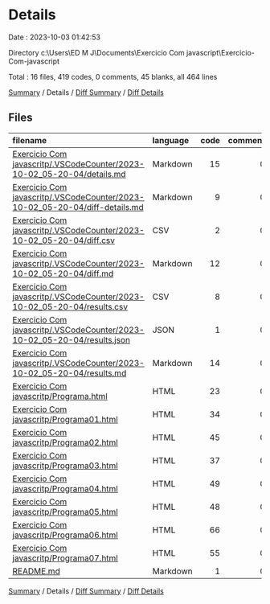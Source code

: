 # Details

Date : 2023-10-03 01:42:53

Directory c:\\Users\\ED M J\\Documents\\Exercicio Com javascript\\Exercicio-Com-javascript

Total : 16 files,  419 codes, 0 comments, 45 blanks, all 464 lines

[Summary](results.md) / Details / [Diff Summary](diff.md) / [Diff Details](diff-details.md)

## Files
| filename | language | code | comment | blank | total |
| :--- | :--- | ---: | ---: | ---: | ---: |
| [Exercicio Com javascritp/.VSCodeCounter/2023-10-02_05-20-04/details.md](/Exercicio%20Com%20javascritp/.VSCodeCounter/2023-10-02_05-20-04/details.md) | Markdown | 15 | 0 | 6 | 21 |
| [Exercicio Com javascritp/.VSCodeCounter/2023-10-02_05-20-04/diff-details.md](/Exercicio%20Com%20javascritp/.VSCodeCounter/2023-10-02_05-20-04/diff-details.md) | Markdown | 9 | 0 | 6 | 15 |
| [Exercicio Com javascritp/.VSCodeCounter/2023-10-02_05-20-04/diff.csv](/Exercicio%20Com%20javascritp/.VSCodeCounter/2023-10-02_05-20-04/diff.csv) | CSV | 2 | 0 | 0 | 2 |
| [Exercicio Com javascritp/.VSCodeCounter/2023-10-02_05-20-04/diff.md](/Exercicio%20Com%20javascritp/.VSCodeCounter/2023-10-02_05-20-04/diff.md) | Markdown | 12 | 0 | 7 | 19 |
| [Exercicio Com javascritp/.VSCodeCounter/2023-10-02_05-20-04/results.csv](/Exercicio%20Com%20javascritp/.VSCodeCounter/2023-10-02_05-20-04/results.csv) | CSV | 8 | 0 | 0 | 8 |
| [Exercicio Com javascritp/.VSCodeCounter/2023-10-02_05-20-04/results.json](/Exercicio%20Com%20javascritp/.VSCodeCounter/2023-10-02_05-20-04/results.json) | JSON | 1 | 0 | 0 | 1 |
| [Exercicio Com javascritp/.VSCodeCounter/2023-10-02_05-20-04/results.md](/Exercicio%20Com%20javascritp/.VSCodeCounter/2023-10-02_05-20-04/results.md) | Markdown | 14 | 0 | 7 | 21 |
| [Exercicio Com javascritp/Programa.html](/Exercicio%20Com%20javascritp/Programa.html) | HTML | 23 | 0 | 2 | 25 |
| [Exercicio Com javascritp/Programa01.html](/Exercicio%20Com%20javascritp/Programa01.html) | HTML | 34 | 0 | 0 | 34 |
| [Exercicio Com javascritp/Programa02.html](/Exercicio%20Com%20javascritp/Programa02.html) | HTML | 45 | 0 | 1 | 46 |
| [Exercicio Com javascritp/Programa03.html](/Exercicio%20Com%20javascritp/Programa03.html) | HTML | 37 | 0 | 0 | 37 |
| [Exercicio Com javascritp/Programa04.html](/Exercicio%20Com%20javascritp/Programa04.html) | HTML | 49 | 0 | 0 | 49 |
| [Exercicio Com javascritp/Programa05.html](/Exercicio%20Com%20javascritp/Programa05.html) | HTML | 48 | 0 | 1 | 49 |
| [Exercicio Com javascritp/Programa06.html](/Exercicio%20Com%20javascritp/Programa06.html) | HTML | 66 | 0 | 7 | 73 |
| [Exercicio Com javascritp/Programa07.html](/Exercicio%20Com%20javascritp/Programa07.html) | HTML | 55 | 0 | 6 | 61 |
| [README.md](/README.md) | Markdown | 1 | 0 | 2 | 3 |

[Summary](results.md) / Details / [Diff Summary](diff.md) / [Diff Details](diff-details.md)